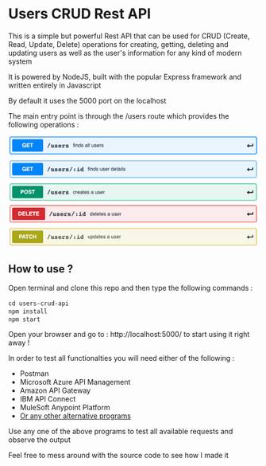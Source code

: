 # Users CRUD Rest API

This is a simple but powerful Rest API that can be used for CRUD (Create, Read, Update, Delete) operations for 
creating, getting, deleting and updating users as well as the user's information for any kind of modern system

It is powered by NodeJS, built with the popular Express framework and written entirely in Javascript

By default it uses the 5000 port on the localhost

The main entry point is through the /users route which provides the following operations : 

![Alt Text](https://raw.githubusercontent.com/asifridwan/users-crud-api/main/screens/api-methods.png)

## How to use ?

Open terminal and clone this repo and then type the following commands :

```
cd users-crud-api
npm install
npm start
```

Open your browser and go to : http://localhost:5000/ to start using it right away !

In order to test all functionalties you will need either of the following :

- Postman
- Microsoft Azure API Management
- Amazon API Gateway
- IBM API Connect
- MuleSoft Anypoint Platform
- [Or any other alternative programs](https://alternativeto.net/software/postman/)

Use any one of the above programs to test all available requests and observe the output

Feel free to mess around with the source code to see how I made it
